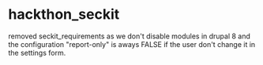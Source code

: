 hackthon_seckit
===============
removed seckit_requirements as we don't disable modules in drupal 8 and the configuration "report-only" is aways FALSE if the user don't change it in the settings form.
